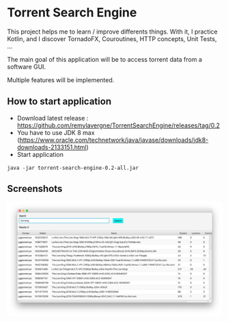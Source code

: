 # Torrent Search Engine

This project helps me to learn / improve differents things.
With it, I practice Kotlin, and I discover TornadoFX, Couroutines, HTTP concepts, Unit Tests, ...

The main goal of this application will be to access torrent data from a software GUI.

Multiple features will be implemented.

## How to start application

- Download latest release : <https://github.com/remylavergne/TorrentSearchEngine/releases/tag/0.2>
- You have to use JDK 8 max (<https://www.oracle.com/technetwork/java/javase/downloads/jdk8-downloads-2133151.html>)
- Start application

```terminal
java -jar torrent-search-engine-0.2-all.jar
```

## Screenshots

![Main Screen](screenshots/main-screen.png)
